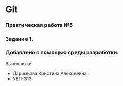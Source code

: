 # Git
### Практическая работа №5
### Задание 1.
### Добавлено с помощью среды разработки.
Выполнила:
* Ларионова Кристина Алексеевна
* УВП-313

